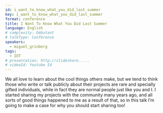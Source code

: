 ```yaml
---
id: i_want_to_know_what_you_did_last_summer
key: i_want_to_know_what_you_did_last_summer
format: conference
title: I Want To Know What You Did Last Summer
language: English
# complexity: Débutant
# talkType: Conférence
speakers:
  - miguel_grinberg
tags:
  - IOT
# presentation: http://slideshare.....
# videoId: Youtube Id
---
```


We all love to learn about the cool things others make, but we tend to think those who write or talk publicly about their projects are rare and specially gifted individuals, while in fact they are normal people just like you and I. I started sharing my projects with the community many years ago, and all sorts of good things happened to me as a result of that, so in this talk I’m going to make a case for why you should start sharing too!
